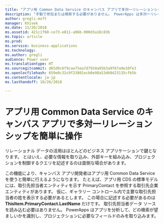 ```yaml
---
title: "アプリ用 Common Data Service のキャンバス アプリで多対一リレーションシップを簡単に操作"
description: "手動で参加または検索する必要がありません。 PowerApps は多対一リレーションシップを自動で拡張するため、必要な情報はすぐそこにあります。"
author: gregli-msft
manager: KVivek
ms.date: 11/26/2018
ms.assetid: 421c1f60-ce73-e811-a96b-000d3a18c83b
ms.topic: article
ms.prod: 
ms.service: business-applications
ms.technology: 
ms.author: gregli
audience: Power user
ms.translationtype: HT
ms.sourcegitcommit: d65d9c6f9cae75ea7d7934a95b3a9f67a9e10fe3
ms.openlocfilehash: 659e0c32c9f23801ecb6e98a53d60423135cfb5b
ms.contentlocale: ja-jp
ms.lasthandoff: 10/26/2018

---
```

# <a name="easy-to-work-with-many-to-one-relationships-in-canvas-apps-for-common-data-service-for-apps"></a>アプリ用 Common Data Service のキャンバス アプリで多対一リレーションシップを簡単に操作




リレーショナル データの活用はほとんどのビジネス アプリケーションで鍵となります。 とはいえ、必要な情報を取り込み、外部キーを組み込み、プロジェクションを制御するクエリを記述するのは面倒な場合があります。

この機能により、キャンバス アプリ開発者はアプリ用 Common Data Service を使うと簡単に行えるようになります。 たとえば、アプリ用 CDS の標準モデルには、取引先担当者エンティティを示す PrimaryContact を参照する取引先企業エンティティがあります。 仮に、ギャラリー コントロール内で主要な取引先担当者の姓を表示する必要があるとします。 この場合に記述する必要があるのは **ThisItem.PrimaryContact.LastName** だけです。 取引先担当者データ ソースを読み込む必要はありません。 PowerApps はアプリを分析して、どの検索が望ましいかを識別し、プロジェクションに必要なフィールドのみを取り込みます。

